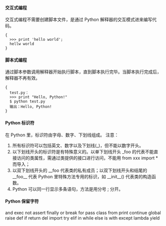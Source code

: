 #### 交互式编程
交互式编程不需要创建脚本文件，是通过 Python 解释器的交互模式进来编写代码。
```
{
  >>> print 'hello world';
  hellw world
}
```
#### 脚本式编程
通过脚本参数调用解释器开始执行脚本，直到脚本执行完毕。当脚本执行完成后，解释器不再有效。

```
{
  test.py：
  >>> print "Hello, Python!"
  $ python test.py
  输出：Hello, Python!
}
```
#### Python 标识符
在 Python 里，标识符由字母、数字、下划线组成。
注意：
1. 所有标识符可以包括英文、数字以及下划线(\_)，但不能以数字开头。
2. 以下划线开头的标识符是有特殊意义的。以单下划线开头 \_foo 的代表不能直接访问的类属性，需通过类提供的接口进行访问，不能用 from xxx import * 而导入；
3. 以双下划线开头的 \_\_foo 代表类的私有成员；以双下划线开头和结尾的 \_\_foo\_\_ 代表 Python 里特殊方法专用的标识，如 \_\_init\_\_() 代表类的构造函数。
4. Python 可以同一行显示多条语句，方法是用分号 ; 分开。

#### Python 保留字符
and	exec	not
assert	finally	or
break	for	pass
class	from	print
continue	global	raise
def	if	return
del	import	try
elif	in	while
else	is	with
except	lambda	yield

